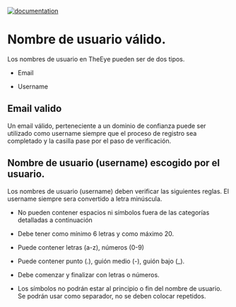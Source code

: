 [![documentation](/images/logo-theeye-theOeye.png)](/)

# Nombre de usuario válido.

Los nombres de usuario en TheEye pueden ser de dos tipos.

* Email

* Username

## Email valido

Un email válido, perteneciente a un dominio de confianza puede ser utilizado como username siempre que el proceso de registro sea completado y la casilla pase por el paso de verificación.

## Nombre de usuario (username) escogido por el usuario.

Los nombres de usuario (username) deben verificar las siguientes reglas. El username siempre sera convertido a letra minúscula.

* No pueden contener espacios ni símbolos fuera de las categorías detalladas a continuación

* Debe tener como mínimo 6 letras y como máximo 20.

* Puede contener letras (a-z), números (0-9)

* Puede contener punto (.), guión medio (-), guión bajo (\_).

* Debe comenzar y finalizar con letras o números.

* Los símbolos no podrán estar al principio o fin del nombre de usuario. Se podrán usar como separador, no se deben colocar repetidos.
